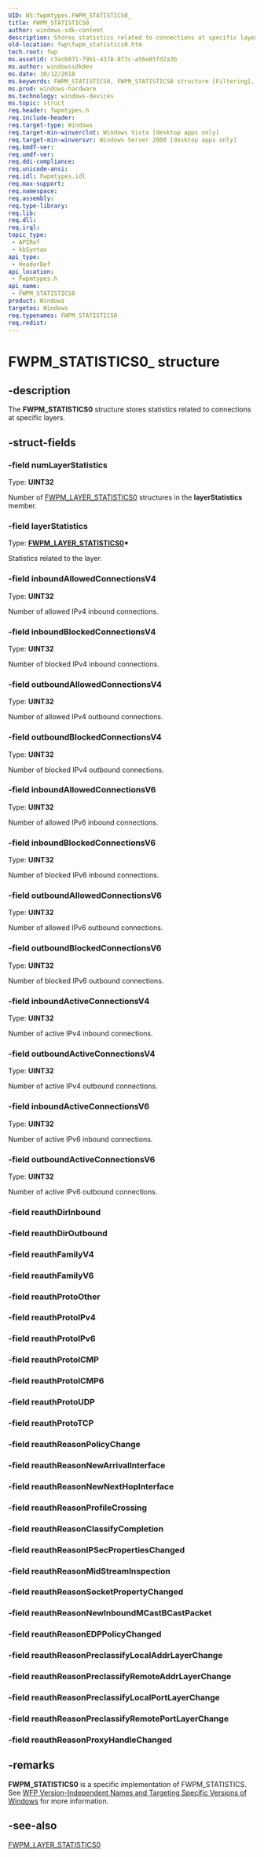 ```yaml
---
UID: NS:fwpmtypes.FWPM_STATISTICS0_
title: FWPM_STATISTICS0_
author: windows-sdk-content
description: Stores statistics related to connections at specific layers.
old-location: fwp\fwpm_statistics0.htm
tech.root: fwp
ms.assetid: c3ac6871-79b1-4378-8f3c-a56e85fd2a3b
ms.author: windowssdkdev
ms.date: 10/12/2018
ms.keywords: FWPM_STATISTICS0, FWPM_STATISTICS0 structure [Filtering], FWPM_STATISTICS0_, fwp.fwpm_statistics0, fwpmtypes/FWPM_STATISTICS0
ms.prod: windows-hardware
ms.technology: windows-devices
ms.topic: struct
req.header: fwpmtypes.h
req.include-header: 
req.target-type: Windows
req.target-min-winverclnt: Windows Vista [desktop apps only]
req.target-min-winversvr: Windows Server 2008 [desktop apps only]
req.kmdf-ver: 
req.umdf-ver: 
req.ddi-compliance: 
req.unicode-ansi: 
req.idl: Fwpmtypes.idl
req.max-support: 
req.namespace: 
req.assembly: 
req.type-library: 
req.lib: 
req.dll: 
req.irql: 
topic_type:
 - APIRef
 - kbSyntax
api_type:
 - HeaderDef
api_location:
 - Fwpmtypes.h
api_name:
 - FWPM_STATISTICS0
product: Windows
targetos: Windows
req.typenames: FWPM_STATISTICS0
req.redist: 
---
```


# FWPM_STATISTICS0_ structure


## -description


The <b>FWPM_STATISTICS0</b> structure stores statistics related to connections at specific layers.


## -struct-fields




### -field numLayerStatistics

Type: <b>UINT32</b>

Number of <a href="https://msdn.microsoft.com/cc8e0159-fe28-4718-b5fe-d38d180b3e2c">FWPM_LAYER_STATISTICS0</a> structures in the <b>layerStatistics</b> member.


### -field layerStatistics

Type: <b><a href="https://msdn.microsoft.com/cc8e0159-fe28-4718-b5fe-d38d180b3e2c">FWPM_LAYER_STATISTICS0</a>*</b>

Statistics related to the layer.


### -field inboundAllowedConnectionsV4

Type: <b>UINT32</b>

Number of allowed IPv4 inbound connections.


### -field inboundBlockedConnectionsV4

Type: <b>UINT32</b>

Number of blocked IPv4 inbound connections.


### -field outboundAllowedConnectionsV4

Type: <b>UINT32</b>

Number of allowed IPv4 outbound connections.


### -field outboundBlockedConnectionsV4

Type: <b>UINT32</b>

Number of blocked IPv4 outbound connections.


### -field inboundAllowedConnectionsV6

Type: <b>UINT32</b>

Number of allowed IPv6 inbound connections.


### -field inboundBlockedConnectionsV6

Type: <b>UINT32</b>

Number of blocked IPv6 inbound connections.


### -field outboundAllowedConnectionsV6

Type: <b>UINT32</b>

Number of allowed IPv6 outbound connections.


### -field outboundBlockedConnectionsV6

Type: <b>UINT32</b>

Number of blocked IPv6 outbound connections.


### -field inboundActiveConnectionsV4

Type: <b>UINT32</b>

Number of active IPv4 inbound connections.


### -field outboundActiveConnectionsV4

Type: <b>UINT32</b>

Number of active IPv4 outbound connections.


### -field inboundActiveConnectionsV6

Type: <b>UINT32</b>

Number of active IPv6 inbound connections.


### -field outboundActiveConnectionsV6

Type: <b>UINT32</b>

Number of active IPv6 outbound connections.


### -field reauthDirInbound

 


### -field reauthDirOutbound

 


### -field reauthFamilyV4

 


### -field reauthFamilyV6

 


### -field reauthProtoOther

 


### -field reauthProtoIPv4

 


### -field reauthProtoIPv6

 


### -field reauthProtoICMP

 


### -field reauthProtoICMP6

 


### -field reauthProtoUDP

 


### -field reauthProtoTCP

 


### -field reauthReasonPolicyChange

 


### -field reauthReasonNewArrivalInterface

 


### -field reauthReasonNewNextHopInterface

 


### -field reauthReasonProfileCrossing

 


### -field reauthReasonClassifyCompletion

 


### -field reauthReasonIPSecPropertiesChanged

 


### -field reauthReasonMidStreamInspection

 


### -field reauthReasonSocketPropertyChanged

 


### -field reauthReasonNewInboundMCastBCastPacket

 


### -field reauthReasonEDPPolicyChanged

 


### -field reauthReasonPreclassifyLocalAddrLayerChange

 


### -field reauthReasonPreclassifyRemoteAddrLayerChange

 


### -field reauthReasonPreclassifyLocalPortLayerChange

 


### -field reauthReasonPreclassifyRemotePortLayerChange

 


### -field reauthReasonProxyHandleChanged

 




## -remarks



<b>FWPM_STATISTICS0</b> is a specific implementation of FWPM_STATISTICS. See <a href="https://msdn.microsoft.com/FBDF53E5-F7DE-4DEB-AC18-6D2BB59FE670">WFP Version-Independent Names and Targeting Specific Versions of Windows</a>  for more information.




## -see-also




<a href="https://msdn.microsoft.com/cc8e0159-fe28-4718-b5fe-d38d180b3e2c">FWPM_LAYER_STATISTICS0</a>
 

 

